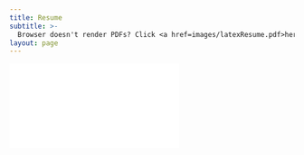 ```yaml
---
title: Resume
subtitle: >-
  Browser doesn't render PDFs? Click <a href=images/latexResume.pdf>here</a>.
layout: page
---
```


<object data="images/latexResume.pdf" width="100%" height="1000px" type="application/pdf">
    <embed src="images/latexResume.pdf" type="application/pdf" />
</object>